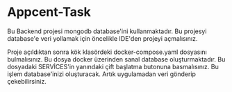 # Appcent-Task

Bu Backend projesi mongodb database'ini kullanmaktadır. Bu projesyi database'e veri yollamak için öncelikle IDE'den projeyi açmalısınız. 

Proje açıldıktan sonra kök klasördeki docker-compose.yaml dosyasını bulmalısınız. Bu dosya docker üzerinden sanal database oluşturmaktadır.
Bu dosyadaki SERVİCES'in yanındaki çift başlatma butonuna basmalısınız. Bu işlem database'inizi oluşturacak. Artık uygulamadan
veri gönderip çekebilirsiniz.

